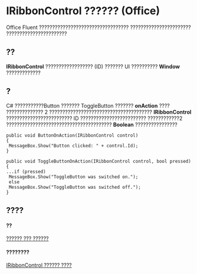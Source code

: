
# IRibbonControl ?????? (Office)

Office Fluent ?????????????????????????????????? ??????????????????????? ???????????????????????


## ??

 **IRibbonControl** ?????????????????? (ID) ??????? UI ?????????? **Window** ?????????????


## ?

C# ???????????Button ??????? ToggleButton ???????  **onAction** ???? ?????????????? 2 ??????????????????????????????????????? **IRibbonControl** ????????????????????????? ID ????????????????????????? ????????????2 ???????????????????????????????????????? **Boolean** ????????????????


```
public void ButtonOnAction(IRibbonControl control) 
{ 
 MessageBox.Show("Button clicked: " + control.Id); 
} 
 
public void ToggleButtonOnAction(IRibbonControl control, bool pressed) 
{ 
...if (pressed) 
 MessageBox.Show("ToggleButton was switched on."); 
 else 
 MessageBox.Show("ToggleButton was switched off."); 
}
```


## ????


#### ??


[?????? ??? ??????](499c789a-aba2-0fad-649a-0ea964cd3b5e.md)
#### ????????


[IRibbonControl ?????? ????](http://msdn.microsoft.com/library/396d85dc-ddd5-8985-0830-22ee5b1579dc%28Office.15%29.aspx)